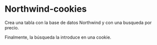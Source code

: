 # Northwind-cookies

Crea una tabla con la base de datos Northwind y con una busqueda por precio.

Finalmente, la búsqueda la introduce en una cookie.
